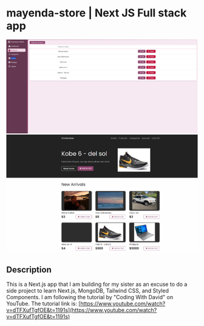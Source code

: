 # mayenda-store | Next JS Full stack app

![App Screenshot](/imgs/admin-snap.png)
![App Screenshot](/imgs/front-home.png)

## Description

This is a Next.js app that I am building for my sister as an excuse to do a side project to learn Next.js, MongoDB, Tailwind CSS, and Styled Components. I am following the tutorial by "Coding With David" on YouTube. The tutorial link is: [https://www.youtube.com/watch?v=dTFXufTgfOE&t=1191s](https://www.youtube.com/watch?v=dTFXufTgfOE&t=1191s)
